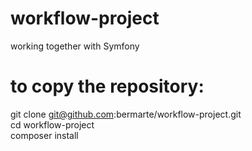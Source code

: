 # workflow-project
working together with Symfony
# to copy the repository:
git clone git@github.com:bermarte/workflow-project.git<br>
cd workflow-project<br>
composer install<br>
